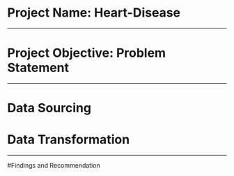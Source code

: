 # Project Name: Heart-Disease

------
# Project Objective: Problem Statement



-----
# Data Sourcing




# Data Transformation



-----
#Findings and Recommendation

